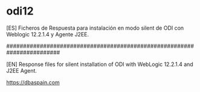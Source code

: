 # odi12

[ES]
Ficheros de Respuesta para instalación en modo silent de ODI con Weblogic 12.2.1.4 y Agente J2EE.

########################################################################

[EN]
Response files for silent installation of ODI with WebLogic 12.2.1.4 and J2EE Agent.

https://dbaspain.com
